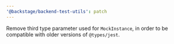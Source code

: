```yaml
---
'@backstage/backend-test-utils': patch
---
```


Remove third type parameter used for `MockInstance`, in order to be compatible with older versions of `@types/jest`.
